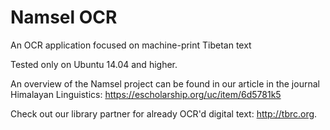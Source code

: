 # Namsel OCR
An OCR application focused on machine-print Tibetan text

Tested only on Ubuntu 14.04 and higher. 

An overview of the Namsel project can be found in our article in the journal Himalayan Linguistics: https://escholarship.org/uc/item/6d5781k5

Check out our library partner for already OCR'd digital text: http://tbrc.org. 
